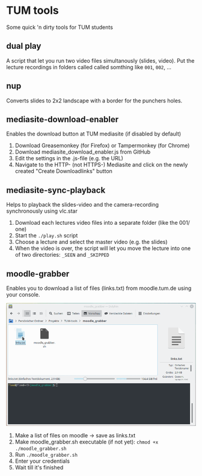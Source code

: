 # TUM tools

Some quick 'n dirty tools for TUM students

## dual play

A script that let you run two video files simultanously (slides, video).
Put the lecture recordings in folders called called somthing like `001`, `002`, ...

## nup

Converts slides to 2x2 landscape with a border for the punchers holes.

## mediasite-download-enabler

Enables the download button at TUM mediasite (if disabled by default)

1. Download Greasemonkey (for Firefox) or Tampermonkey (for Chrome)
2. Download mediasite_download_enabler.js from GitHub
3. Edit the settings in the .js-file (e.g. the URL)
4. Navigate to the HTTP- (not HTTPS-) Mediasite and click on the newly created "Create Downloadlinks" button

## mediasite-sync-playback

Helps to playback the slides-video and the camera-recording synchronously using vlc.star

1. Download each lectures video files into a separate folder (like the 001/ one)
2. Start the `./play.sh` script
3. Choose a lecture and select the master video (e.g. the slides)
4. When the video is over, the script will let you move the lecture into one of two directories: `_SEEN` and `_SKIPPED`

## moodle-grabber

Enables you to download a list of files (links.txt) from moodle.tum.de using your console.

![moodle-grabber in action](pics/moodle.gif)

1. Make a list of files on moodle -> save as links.txt
2. Make moodle_grabber.sh executable (if not yet): `chmod +x ./moodle_grabber.sh`
3. Run `./moodle_grabber.sh`
4. Enter your credentials
5. Wait till it's finished
